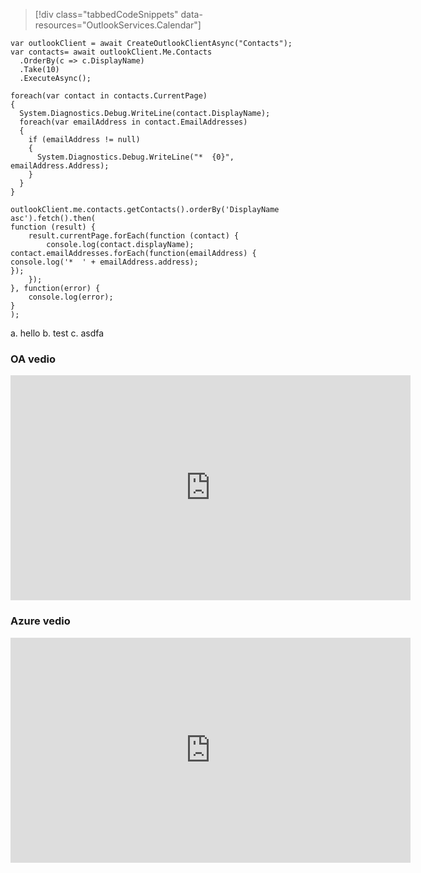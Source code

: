 > [!div class="tabbedCodeSnippets" data-resources="OutlookServices.Calendar"]
```cs-i
var outlookClient = await CreateOutlookClientAsync("Contacts");
var contacts= await outlookClient.Me.Contacts
  .OrderBy(c => c.DisplayName)
  .Take(10)
  .ExecuteAsync();

foreach(var contact in contacts.CurrentPage)
{
  System.Diagnostics.Debug.WriteLine(contact.DisplayName);
  foreach(var emailAddress in contact.EmailAddresses)
  {
    if (emailAddress != null)
    {
      System.Diagnostics.Debug.WriteLine("*  {0}", emailAddress.Address);
    }
  }
}

```
```javascript-i
outlookClient.me.contacts.getContacts().orderBy('DisplayName asc').fetch().then(
function (result) {
    result.currentPage.forEach(function (contact) {
        console.log(contact.displayName);
contact.emailAddresses.forEach(function(emailAddress) {
console.log('*  ' + emailAddress.address);
});
    });
}, function(error) {
    console.log(error);
}
);
```


a. hello
b. test
c. asdfa

### OA vedio 
<iframe width="640" height="360" src="https://channel9.msdn.com/Series/DevOps-Release-Management/Release-Management-Overview/player" frameborder="0" allowfullscreen="true"></iframe>

### Azure vedio
<iframe width="640" height="360" src="https://channel9.msdn.com/Events/Microsoft-Azure/AzureCon-2015/ACON203/player" frameborder="0" allowfullscreen="true"></iframe>
